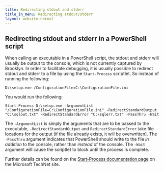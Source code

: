 ```yaml
---
title: Redirecting stdout and stderr
title_in_menu: Redirecting stdout/stderr
layout: website-normal
---
```


## Redirecting stdout and stderr in a PowerShell script

When calling an executable in a PowerShell script, the stdout and stderr will usually be output to the console,
which is not currently captured by Brooklyn. In order to facilitate debugging, it is usually possible to redirect
stdout and stderr to a file by using the `Start-Process` scriptlet. So instead of running the following:

    D:\setup.exe /ConfigurationFile=C:\ConfigurationFile.ini

You would run the following:

    Start-Process D:\setup.exe -ArgumentList "/ConfigurationFile=C:\ConfigurationFile.ini" -RedirectStandardOutput "C:\sqlout.txt" -RedirectStandardError "C:\sqlerr.txt" -PassThru -Wait

The `-ArgumentList` is simply the arguments that are to be passed to the executable, `-RedirectStandardOutput` and
`RedirectStandardError` take file locations for the output (if the file already exists, it will be overwritten). The
`-PassThru` argument indicates that PowerShell should write to the file *in addition* to the console, rather than
*instead* of the console. The `-Wait` argument will cause the scriptlet to block until the process is complete.

Further details can be found on the [Start-Process documentation page](https://technet.microsoft.com/en-us/library/hh849848.aspx)
on the Microsoft TechNet site.

